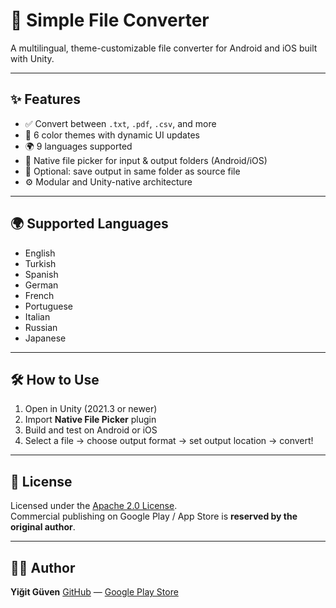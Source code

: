 # 📁 Simple File Converter

A multilingual, theme-customizable file converter for Android and iOS built with Unity.

---

## ✨ Features

- ✅ Convert between `.txt`, `.pdf`, `.csv`, and more
- 🎨 6 color themes with dynamic UI updates
- 🌍 9 languages supported
- 📂 Native file picker for input & output folders (Android/iOS)
- 📁 Optional: save output in same folder as source file
- ⚙️ Modular and Unity-native architecture

---

## 🌍 Supported Languages

- English
- Turkish
- Spanish
- German
- French
- Portuguese
- Italian
- Russian
- Japanese

---

## 🛠 How to Use

1. Open in Unity (2021.3 or newer)
2. Import **Native File Picker** plugin
3. Build and test on Android or iOS
4. Select a file → choose output format → set output location → convert!

---

## 🧾 License

Licensed under the [Apache 2.0 License](LICENSE).  
Commercial publishing on Google Play / App Store is **reserved by the original author**.

---

## 👨‍💻 Author

**Yiğit Güven**
[GitHub](https://github.com/yigit-guven/) — [Google Play Store](https://play.google.com/store/apps/dev?id=7128980680944660685)
